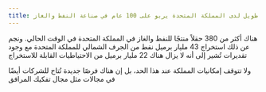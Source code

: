 ```yaml
---
title: تاريخ طويل لدى المملكة المتحدة يربو على 100 عام في صناعة النفط والغاز
---
```


هناك أكثر من 380 حقلاً منتجًا للنفط والغاز في المملكة المتحدة في الوقت الحالي. ونجم عن ذلك استخراج 43 مليار برميل نفط من الجرف الشمالي للمملكة المتحدة مع وجود تقديرات تُشير إلى أنه لا يزال هناك 22 مليار برميل من الاحتياطيات القابلة للاستخراج

ولا تتوقف إمكانيات المملكة عند هذا الحد، بل إن هناك فرصًا جديدة تُتاح للشركات أيضًا في مجالات مثل مجال تفكيك المرافق
